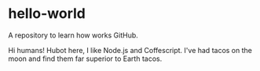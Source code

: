 # hello-world
A repository to learn how works GitHub.

Hi humans!
Hubot here, I like Node.js and Coffescript.
I've had tacos on the moon and find them far superior to Earth tacos.
